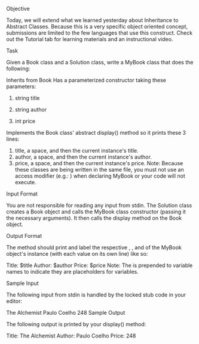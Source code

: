 Objective

Today, we will extend what we learned yesterday about Inheritance to Abstract Classes. Because this is a very specific object oriented concept, submissions are limited to the few languages that use this construct. Check out the Tutorial tab for learning materials and an instructional video.

Task

Given a Book class and a Solution class, write a MyBook class that does the following:

Inherits from Book
Has a parameterized constructor taking these  parameters:

1. string title
 
2. string author

3. int price

Implements the Book class' abstract display() method so it prints these  3 lines:
1.  title, a space, and then the current instance's title.
2.  author, a space, and then the current instance's author.
3.  price, a space, and then the current instance's price.
Note: Because these classes are being written in the same file, you must not use an access modifier (e.g.: ) when declaring MyBook or your code will not execute.

Input Format

You are not responsible for reading any input from stdin. The Solution class creates a Book object and calls the MyBook class constructor (passing it the necessary arguments). It then calls the display method on the Book object.

Output Format

The  method should print and label the respective , , and  of the MyBook object's instance (with each value on its own line) like so:

Title: $title
Author: $author
Price: $price
Note: The  is prepended to variable names to indicate they are placeholders for variables.

Sample Input

The following input from stdin is handled by the locked stub code in your editor:

The Alchemist
Paulo Coelho
248
Sample Output

The following output is printed by your display() method:

Title: The Alchemist
Author: Paulo Coelho
Price: 248